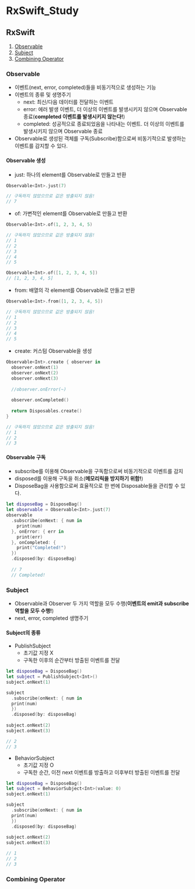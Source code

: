 # RxSwift_Study

## RxSwift
1. [Observable](#observable)
2. [Subject](#subject)
3. [Combining Operator](#combining-operator)

### Observable
- 이벤트(next, error, completed)들을 비동기적으로 생성하는 기능
- 이벤트의 종류 및 생명주기
  - next: 최신/다음 데이터를 전달하는 이벤트
  - error: 에러 발생 이벤트, 더 이상의 이벤트를 발생시키지 않으며 Observable 종료(**completed 이벤트를 발생시키지 않는다!**)
  - completed: 성공적으로 종료되었음을 나타내는 이벤트. 더 이상의 이벤트를 발생시키지 않으며 Observable 종료
- Observable로 생성된 객체를 구독(Subscribe)함으로써 비동기적으로 발생하는 이벤트를 감지할 수 있다.

#### Observable 생성
- just: 하나의 element를 Observable로 만들고 반환
```swift
Observable<Int>.just(7)

// 구독하지 않았으므로 값은 방출되지 않음!
// 7
```
- of: 가변적인 element를 Observable로 만들고 반환
```swift
Observable<Int>.of(1, 2, 3, 4, 5)

// 구독하지 않았으므로 값은 방출되지 않음!
// 1
// 2
// 3
// 4
// 5

Observable<Int>.of([1, 2, 3, 4, 5])
// [1, 2, 3, 4, 5]
```
- from: 배열의 각 element를 Observable로 만들고 반환
```swift
Observable<Int>.from([1, 2, 3, 4, 5])

// 구독하지 않았으므로 값은 방출되지 않음!
// 1
// 2
// 3
// 4
// 5
```
- create: 커스텀 Observable을 생성
```swift
Observable<Int>.create { observer in
  observer.onNext(1)
  observer.onNext(2)
  observer.onNext(3)
  
  //observer.onError(~)
  
  observer.onCompleted()
  
  return Disposables.create()
}

// 구독하지 않았으므로 값은 방출되지 않음!
// 1
// 2
// 3
```

#### Observable 구독
- subscribe를 이용해 Observable을 구독함으로써 비동기적으로 이벤트를 감지
- disposed를 이용해 구독을 취소(**메모리릭을 방지하기 위함!**)
- DisposeBag을 사용함으로써 효율적으로 한 번에 Disposable들을 관리할 수 있다.
```swift
let disposeBag = DisposeBag()
let observable = Observable<Int>.just(7)
observable
  .subscribe(onNext: { num in
    print(num)
  }, onError: { err in
    print(err)
  }, onCompleted: {
    print("Completed!")
  })
  .disposed(by: disposeBag)
  
  // 7
  // Completed!
```
### Subject
- Observable과 Observer 두 가지 역할을 모두 수행(**이벤트의 emit과 subscribe 역할을 모두 수행!**)
- next, error, completed 생명주기

#### Subject의 종류
- PublishSubject
  - 초기값 지정 X
  - 구독한 이후의 순간부터 방출된 이벤트를 전달
```swift
let disposeBag = DisposeBag()
let subject = PublishSubject<Int>()
subject.onNext(1)

subject
  .subscribe(onNext: { num in
  print(num)
  })
  .disposed(by: disposeBag)
  
subject.onNext(2)
subject.onNext(3)

// 2
// 3
```
- BehaviorSubject
  - 초기값 지정 O
  - 구독한 순간, 이전 next 이벤트를 방출하고 이후부터 방출된 이벤트를 전달
```swift
let disposeBag = DisposeBag()
let subject = BehaviorSubject<Int>(value: 0)
subject.onNext(1)

subject
  .subscribe(onNext: { num in
  print(num)
  })
  .disposed(by: disposeBag)
  
subject.onNext(2)
subject.onNext(3)

// 1
// 2
// 3
```

### Combining Operator
